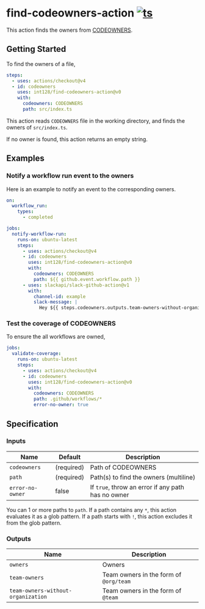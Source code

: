 # find-codeowners-action [![ts](https://github.com/int128/find-codeowners-action/actions/workflows/ts.yaml/badge.svg)](https://github.com/int128/find-codeowners-action/actions/workflows/ts.yaml)

This action finds the owners from [CODEOWNERS](https://docs.github.com/en/repositories/managing-your-repositorys-settings-and-features/customizing-your-repository/about-code-owners).

## Getting Started

To find the owners of a file,

```yaml
steps:
  - uses: actions/checkout@v4
  - id: codeowners
    uses: int128/find-codeowners-action@v0
    with:
      codeowners: CODEOWNERS
      path: src/index.ts
```

This action reads `CODEOWNERS` file in the working directory,
and finds the owners of `src/index.ts`.

If no owner is found, this action returns an empty string.

## Examples

### Notify a workflow run event to the owners

Here is an example to notify an event to the corresponding owners.

```yaml
on:
  workflow_run:
    types:
      - completed

jobs:
  notify-workflow-run:
    runs-on: ubuntu-latest
    steps:
      - uses: actions/checkout@v4
      - id: codeowners
        uses: int128/find-codeowners-action@v0
        with:
          codeowners: CODEOWNERS
          path: ${{ github.event.workflow.path }}
      - uses: slackapi/slack-github-action@v1
        with:
          channel-id: example
          slack-message: |
            Hey ${{ steps.codeowners.outputs.team-owners-without-organization }}, the workflow run is done!
```

### Test the coverage of CODEOWNERS

To ensure the all workflows are owned,

```yaml
jobs:
  validate-coverage:
    runs-on: ubuntu-latest
    steps:
      - uses: actions/checkout@v4
      - id: codeowners
        uses: int128/find-codeowners-action@v0
        with:
          codeowners: CODEOWNERS
          path: .github/workflows/*
          error-no-owner: true
```

## Specification

### Inputs

| Name             | Default    | Description                                        |
| ---------------- | ---------- | -------------------------------------------------- |
| `codeowners`     | (required) | Path of CODEOWNERS                                 |
| `path`           | (required) | Path(s) to find the owners (multiline)             |
| `error-no-owner` | false      | If `true`, throw an error if any path has no owner |

You can 1 or more paths to `path`.
If a path contains any `*`, this action evaluates it as a glob pattern.
If a path starts with `!`, this action excludes it from the glob pattern.

### Outputs

| Name                               | Description                            |
| ---------------------------------- | -------------------------------------- |
| `owners`                           | Owners                                 |
| `team-owners`                      | Team owners in the form of `@org/team` |
| `team-owners-without-organization` | Team owners in the form of `@team`     |
